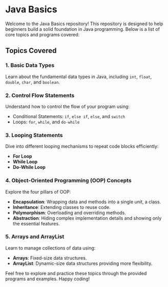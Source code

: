 # Java Basics

Welcome to the Java Basics repository! This repository is designed to help beginners build a solid foundation in Java programming. Below is a list of core topics and programs covered:

## Topics Covered

### 1. Basic Data Types
Learn about the fundamental data types in Java, including `int`, `float`, `double`, `char`, and `boolean`.

### 2. Control Flow Statements
Understand how to control the flow of your program using:
- Conditional Statements: `if`, `else if`, `else`, and `switch`
- Loops: `for`, `while`, and `do-while`

### 3. Looping Statements
Dive into different looping mechanisms to repeat code blocks efficiently:
- **For Loop**
- **While Loop**
- **Do-While Loop**

### 4. Object-Oriented Programming (OOP) Concepts
Explore the four pillars of OOP:
- **Encapsulation**: Wrapping data and methods into a single unit, a class.
- **Inheritance**: Extending classes to reuse code.
- **Polymorphism**: Overloading and overriding methods.
- **Abstraction**: Hiding complex implementation details and showing only the essential features.

### 5. Arrays and ArrayList
Learn to manage collections of data using:
- **Arrays**: Fixed-size data structures.
- **ArrayList**: Dynamic-size data structures providing more flexibility.

Feel free to explore and practice these topics through the provided programs and examples. Happy coding!
